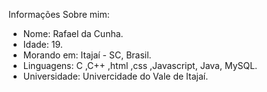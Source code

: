 Informações Sobre mim:

- Nome: Rafael da Cunha.
- Idade: 19.
- Morando em: Itajaí - SC, Brasil.
- Linguagens: C ,C++ ,html ,css ,Javascript, Java, MySQL.
- Universidade: Univercidade do Vale de Itajaí.
